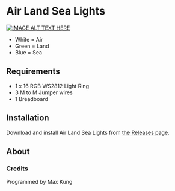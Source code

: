 # Air Land Sea Lights
[![IMAGE ALT TEXT HERE](https://img.youtube.com/vi/ot7x-Qbttbc/0.jpg)](https://youtu.be/ot7x-Qbttbc)
* White = Air
* Green = Land
* Blue = Sea

## Requirements
* 1 x 16 RGB WS2812 Light Ring
* 3 M to M Jumper wires
* 1 Breadboard

## Installation
Download and install Air Land Sea Lights from [the Releases page](https://github.com/maxkung101/airLandAndSeaLights/releases).

## About
### Credits
Programmed by Max Kung
